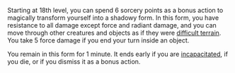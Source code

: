 Starting at 18th level, you can spend 6 sorcery points as a bonus action to magically transform yourself into a shadowy form. In this form, you have resistance to all damage except force and radiant damage, and you can move through other creatures and objects as if they were [difficult terrain](https://5e.tools/quickreference.html#bookref-quick,3,difficult%20terrain). You take 5 force damage if you end your turn inside an object.

You remain in this form for 1 minute. It ends early if you are [incapacitated](https://5e.tools/conditionsdiseases.html#incapacitated_phb), if you die, or if you dismiss it as a bonus action.